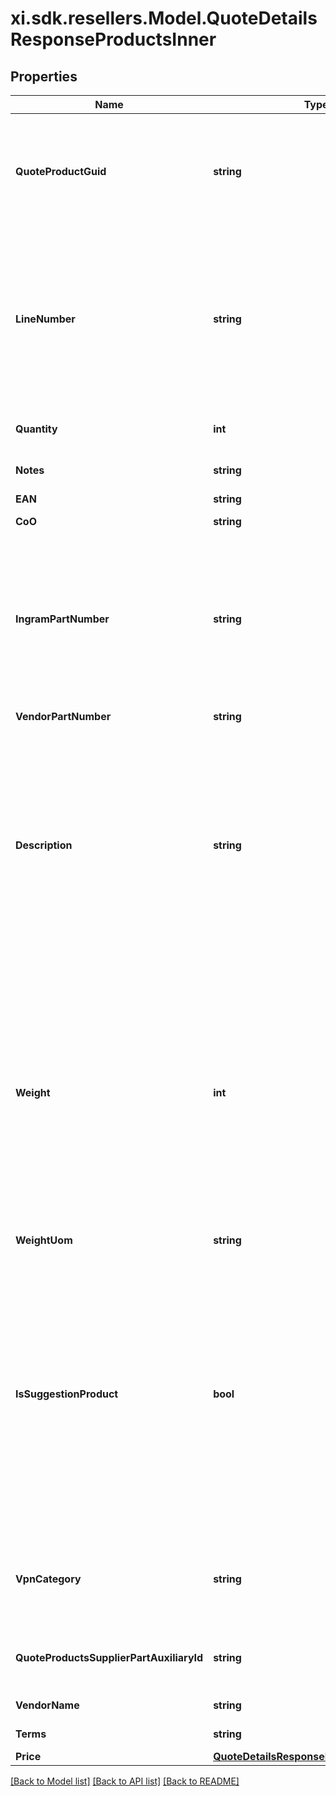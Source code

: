 # xi.sdk.resellers.Model.QuoteDetailsResponseProductsInner

## Properties

Name | Type | Description | Notes
------------ | ------------- | ------------- | -------------
**QuoteProductGuid** | **string** | Quote Product GUID  is the primary quote key in Ingram Micro&#39;s CRM - needed to retrieve quote details. | [optional] 
**LineNumber** | **string** | Line number which the product will appear in the quote.  Line number is manditory when unique configurations are included in a quote and mainting the item line order is required. | [optional] 
**Quantity** | **int** | Quantity of product line item quoted. | [optional] 
**Notes** | **string** | Product line item comments. | [optional] 
**EAN** | **string** | EANUPC | [optional] 
**CoO** | **string** | Country of Origin. | [optional] 
**IngramPartNumber** | **string** | Ingram Micro SKU (stock keeping unit). An identification, usually alphanumeric, of a particular product that allows it to be tracked for inventory purposes | [optional] 
**VendorPartNumber** | **string** | Vendor Part Number | [optional] 
**Description** | **string** | Product description.  Note - The quote view api returns only the product short description as maintained in Ingram Micro&#39;s crm system.  For long descriptions, please refer to alternative information sources. | [optional] 
**Weight** | **int** | Weight is provided based on country standard.  For countries following Imperial standards - weight is presented as pounds with decimal.  In countries following metric standards, weight is provided as kilograms with decimal. | [optional] 
**WeightUom** | **string** | Unit of measure | [optional] 
**IsSuggestionProduct** | **bool** | Flag to indicate if a product line item is a suggested product.  The suggested product is provided in addition to the requested quoted products and a suggested option.  Suggested products are grouped together for subtotal and total calculations. | [optional] 
**VpnCategory** | **string** | Vendor product category specific to Cisco. HWDW (hardware) or service. | [optional] 
**QuoteProductsSupplierPartAuxiliaryId** | **string** | Vendor product configuration ID specific to Cisco. | [optional] 
**VendorName** | **string** | Vendor name of the product | [optional] 
**Terms** | **string** | Terms of the quote | [optional] 
**Price** | [**QuoteDetailsResponseProductsInnerPrice**](QuoteDetailsResponseProductsInnerPrice.md) |  | [optional] 

[[Back to Model list]](../README.md#documentation-for-models) [[Back to API list]](../README.md#documentation-for-api-endpoints) [[Back to README]](../README.md)

